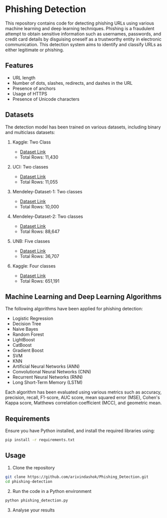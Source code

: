 # Phishing Detection

This repository contains code for detecting phishing URLs using various machine learning and deep learning techniques. Phishing is a fraudulent attempt to obtain sensitive information such as usernames, passwords, and credit card details by disguising oneself as a trustworthy entity in electronic communication. This detection system aims to identify and classify URLs as either legitimate or phishing.

## Features

- URL length
- Number of dots, slashes, redirects, and dashes in the URL
- Presence of anchors
- Usage of HTTPS
- Presence of Unicode characters

## Datasets

The detection model has been trained on various datasets, including binary and multiclass datasets:

1. Kaggle: Two Class
   - [Dataset Link](https://www.kaggle.com/datasets/shashwatwork/web-page-phishing-detection-dataset/)
   - Total Rows: 11,430

2. UCI: Two classes
   - [Dataset Link](https://archive.ics.uci.edu/datasets?search=Phishing%20Websites)
   - Total Rows: 11,055

3. Mendeley-Dataset-1: Two classes
   - [Dataset Link](https://data.mendeley.com/datasets/h3cgnj8hft/1)
   - Total Rows: 10,000

4. Mendeley-Dataset-2: Two classes
   - [Dataset Link](https://data.mendeley.com/datasets/72ptz43s9v/1)
   - Total Rows: 88,647

5. UNB: Five classes
   - [Dataset Link](https://www.unb.ca/cic/datasets/url-2016.html)
   - Total Rows: 36,707

6. Kaggle: Four classes
   - [Dataset Link](https://www.kaggle.com/datasets/sid321axn/malicious-urls-dataset)
   - Total Rows: 651,191

## Machine Learning and Deep Learning Algorithms

The following algorithms have been applied for phishing detection:

- Logistic Regression
- Decision Tree
- Naive Bayes
- Random Forest
- LightBoost
- CatBoost
- Gradient Boost
- SVM
- KNN
- Artificial Neural Networks (ANN)
- Convolutional Neural Networks (CNN)
- Recurrent Neural Networks (RNN)
- Long Short-Term Memory (LSTM)

Each algorithm has been evaluated using various metrics such as accuracy, precision, recall, F1-score, AUC score, mean squared error (MSE), Cohen's Kappa score, Matthews correlation coefficient (MCC), and geometric mean.

## Requirements

Ensure you have Python installed, and install the required libraries using:

```bash
pip install -r requirements.txt
```

## Usage

1. Clone the repository
```bash
git clone https://github.com/arivindashok/Phishing_Detection.git
cd phishing-detection
```
2. Run the code in a Python environment
```bash
python phishing_detection.py
```
3. Analyse your results



